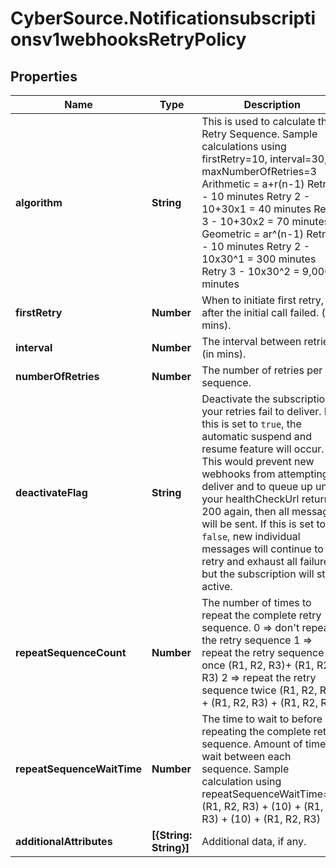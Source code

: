 # CyberSource.Notificationsubscriptionsv1webhooksRetryPolicy

## Properties
Name | Type | Description | Notes
------------ | ------------- | ------------- | -------------
**algorithm** | **String** | This is used to calculate the Retry Sequence.  Sample calculations using firstRetry=10, interval=30, maxNumberOfRetries=3 Arithmetic = a+r(n-1) Retry 1 - 10 minutes Retry 2 - 10+30x1 = 40 minutes Retry 3 - 10+30x2 = 70 minutes  Geometric = ar^(n-1) Retry 1 - 10 minutes Retry 2 - 10x30^1 = 300 minutes Retry 3 - 10x30^2 = 9,000 minutes  | [optional] 
**firstRetry** | **Number** | When to initiate first retry, after the initial call failed. (in mins). | [optional] 
**interval** | **Number** | The interval between retries (in mins). | [optional] 
**numberOfRetries** | **Number** | The number of retries per sequence. | [optional] 
**deactivateFlag** | **String** | Deactivate the subscription if your retries fail to deliver.  If this is set to `true`, the automatic suspend and resume feature will occur. This would prevent new webhooks from attempting to deliver and to queue up until your healthCheckUrl returns 200 again, then all messages will be sent.  If this is set to `false`, new individual messages will continue to retry and exhaust all failures, but the subscription will stay active.  | [optional] 
**repeatSequenceCount** | **Number** | The number of times to repeat the complete retry sequence. 0 => don't repeat the retry sequence 1 => repeat the retry sequence once (R1, R2, R3)+ (R1, R2, R3) 2 => repeat the retry sequence twice (R1, R2, R3) + (R1, R2, R3) + (R1, R2, R3)  | [optional] 
**repeatSequenceWaitTime** | **Number** | The time to wait to before repeating the complete retry sequence. Amount of time to wait between each sequence. Sample calculation using repeatSequenceWaitTime=10 (R1, R2, R3) + (10) + (R1, R2, R3) + (10) + (R1, R2, R3)  | [optional] 
**additionalAttributes** | **[{String: String}]** | Additional data, if any. | [optional] 


